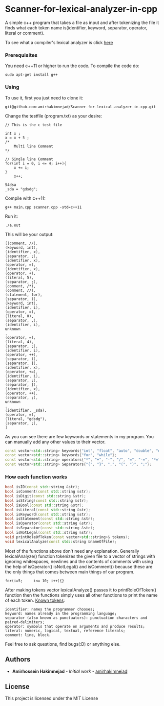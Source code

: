 # Scanner-for-lexical-analyzer-in-cpp
A simple c++ program that takes a file as input and after tokenizing the file it finds what each token name is(identifier, keyword, separator, operator, literal or comment).


To see what a compiler's lexical analyzer is click [here](https://en.wikipedia.org/wiki/Lexical_analysis)
### Prerequisites

You need c++11 or higher to run the code.
To compile the code do:
```
sudo apt-get install g++
```

### Using

To use it, first you just need to clone it:

```
git@github.com:amirhakimnejad/Scanner-for-lexical-analyzer-in-cpp.git
```

Change the testfile (program.txt) as your desire:
```
// This is the c test file

int x ;
x = x + 5 ;
/*
    Multi line Comment
*/

// Single line Comment
for(int i = 0, i <= 4; i++){
    x += i;
}
    x++;

54dsa
_sda = "gdsdg";

```
Compile with c++11:

```
g++ main.cpp scanner.cpp -std=c++11
```

Run it:
```
./a.out
```

This will be your output:
```
[(comment, //), 
(keyword, int), 
(identifier, x), 
(separator, ;), 
(identifier, x), 
(operator, =), 
(identifier, x), 
(operator, +), 
(literal, 5), 
(separator, ;), 
(comment, /*), 
(comment, //), 
(statement, for), 
(separator, (), 
(keyword, int), 
(identifier, i), 
(operator, =), 
(literal, 0), 
(separator, ,), 
(identifier, i), 
unknown
, 
(operator, =), 
(literal, 4), 
(separator, ;), 
(identifier, i), 
(operator, ++), 
(separator, )), 
(separator, {), 
(identifier, x), 
(operator, +=), 
(identifier, i), 
(separator, ;), 
(separator, }), 
(identifier, x), 
(operator, ++), 
(separator, ;), 
unknown
, 
(identifier, _sda), 
(operator, =), 
(literal, "gdsdg"), 
(separator, ;), 
]
```

As you can see there are few keywords or statements in my program. You can manually add any other values to their vector.
```c++
const vector<std::string> keywords{"int", "float", "auto", "double", "do", "switch", "return"};
const vector<std::string> keywords{"for", "while"};
const vector<std::string> operators{"*", "+", "-", "/", "=", "-=", "*=", "+=", "/=", "++", "--", "=="};
const vector<std::string> Separators{"{", "}", ",", "(", ")", ";"};
```



### How each function works
```c++
bool isID(const std::string &str);
bool isComment(const std::string &str);
bool isDigit(const std::string &str);
bool isString(const std::string &str);
bool isBool(const std::string &str);
bool isLiteral(const std::string &str);
bool isKeyword(const std::string &str);
bool isStatement(const std::string &str);
bool isOperator(const std::string &str);
bool isSeparator(const std::string &str);
bool isNotLegal(const std::string &str);
void printRoleOfToken(const vector<std::string>& tokens);
void lexicalAnalyze(const std::string &nameOfFile);
```
Most of the functions above don't need any explanation. Generally lexicalAnalyze() function tokenizes the given file to
a vector of strings with ignoring whitespaces, newlines and the contents of comments with using the help of isOperator()
isNotLegal() and isComment() because these are the only things that comes between main things of our program. 
```
for(i=5;     i<= 10; i++){}
```
After making tokens vector lexicalAnalyze() passes it to printRoleOfToken() function then the functions simply uses all 
other functions to print the name of each token.
[Known tokens](https://en.wikipedia.org/wiki/Lexical_analysis#Token):
```
identifier: names the programmer chooses;
keyword: names already in the programming language;
separator (also known as punctuators): punctuation characters and paired-delimiters;
operator: symbols that operate on arguments and produce results;
literal: numeric, logical, textual, reference literals;
comment: line, block.
```

Feel free to ask questions, find bugs(:D) or anything else.

## Authors

* **Amirhossein Hakimnejad** - *Initial work* - [amirhakimnejad](https://github.com/amirhakimnejad)

## License

This project is licensed under the MIT License
